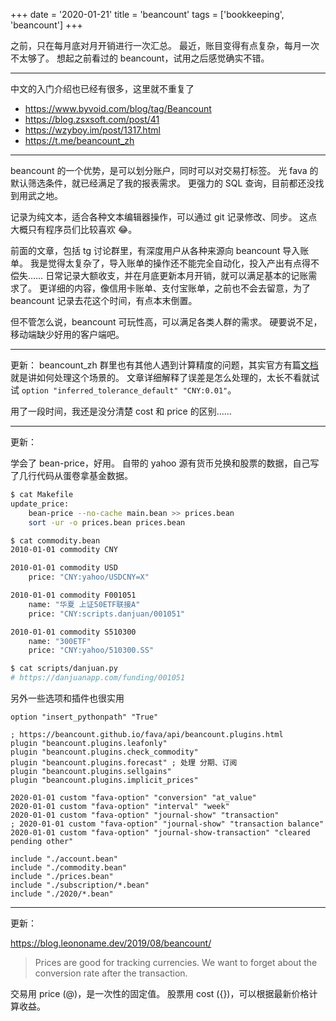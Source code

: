 +++
date = '2020-01-21'
title = 'beancount'
tags = ['bookkeeping', 'beancount']
+++

之前，只在每月底对月开销进行一次汇总。
最近，账目变得有点复杂，每月一次不太够了。
想起之前看过的 beancount，试用之后感觉确实不错。

---

中文的入门介绍也已经有很多，这里就不重复了

- https://www.byvoid.com/blog/tag/Beancount
- https://blog.zsxsoft.com/post/41
- https://wzyboy.im/post/1317.html
- <https://t.me/beancount_zh>

---

beancount 的一个优势，是可以划分账户，同时可以对交易打标签。
光 fava 的默认筛选条件，就已经满足了我的报表需求。
更强力的 SQL 查询，目前都还没找到用武之地。

记录为纯文本，适合各种文本编辑器操作，可以通过 git 记录修改、同步。
这点大概只有程序员们比较喜欢 😂。

前面的文章，包括 tg 讨论群里，有深度用户从各种来源向 beancount 导入账单。
我是觉得太复杂了，导入账单的操作还不能完全自动化，投入产出有点得不偿失……
日常记录大额收支，并在月底更新本月开销，就可以满足基本的记账需求了。
更详细的内容，像信用卡账单、支付宝账单，之前也不会去留意，为了 beancount 记录去花这个时间，有点本末倒置。

但不管怎么说，beancount 可玩性高，可以满足各类人群的需求。
硬要说不足，移动端缺少好用的客户端吧。

---

更新：
beancount_zh 群里也有其他人遇到计算精度的问题，其实官方有篇[文档](http://furius.ca/beancount/doc/tolerances)就是讲如何处理这个场景的。
文章详细解释了误差是怎么处理的，太长不看就试试 `option "inferred_tolerance_default" "CNY:0.01"`。

用了一段时间，我还是没分清楚 cost 和 price 的区别……

---

更新：

学会了 bean-price，好用。
自带的 yahoo 源有货币兑换和股票的数据，自己写了几行代码从蛋卷拿基金数据。

```bash
$ cat Makefile
update_price:
	bean-price --no-cache main.bean >> prices.bean
	sort -ur -o prices.bean prices.bean

$ cat commodity.bean
2010-01-01 commodity CNY

2010-01-01 commodity USD
    price: "CNY:yahoo/USDCNY=X"

2010-01-01 commodity F001051
    name: "华夏 上证50ETF联接A"
    price: "CNY:scripts.danjuan/001051"

2010-01-01 commodity S510300
    name: "300ETF"
    price: "CNY:yahoo/510300.SS"

$ cat scripts/danjuan.py
# https://danjuanapp.com/funding/001051
```

另外一些选项和插件也很实用

```
option "insert_pythonpath" "True"

; https://beancount.github.io/fava/api/beancount.plugins.html
plugin "beancount.plugins.leafonly"
plugin "beancount.plugins.check_commodity"
plugin "beancount.plugins.forecast" ; 处理 分期、订阅
plugin "beancount.plugins.sellgains"
plugin "beancount.plugins.implicit_prices"

2020-01-01 custom "fava-option" "conversion" "at_value"
2020-01-01 custom "fava-option" "interval" "week"
2020-01-01 custom "fava-option" "journal-show" "transaction"
; 2020-01-01 custom "fava-option" "journal-show" "transaction balance"
2020-01-01 custom "fava-option" "journal-show-transaction" "cleared pending other"

include "./account.bean"
include "./commodity.bean"
include "./prices.bean"
include "./subscription/*.bean"
include "./2020/*.bean"
```

---

更新：

https://blog.leononame.dev/2019/08/beancount/

> Prices are good for tracking currencies.
> We want to forget about the conversion rate after the transaction.

交易用 price (@)，是一次性的固定值。
股票用 cost ({})，可以根据最新价格计算收益。
